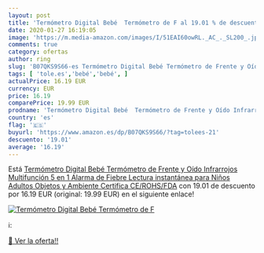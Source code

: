 ```yaml
---
layout: post
title: 'Termómetro Digital Bebé  Termómetro de F al 19.01 % de descuento'
date: 2020-01-27 16:19:05
image: 'https://m.media-amazon.com/images/I/51EAI60owRL._AC_._SL200_.jpg'
comments: true
category: ofertas
author: ring
slug: 'B07QKS9S66-es Termómetro Digital Bebé Termómetro de Frente y Oído...'
tags: [ 'tole.es','bebé','bebé', ]
actualPrice: 16.19 EUR
currency: EUR
price: 16.19
comparePrice: 19.99 EUR
prodname: 'Termómetro Digital Bebé  Termómetro de Frente y Oído Infrarrojos  Multifunción 5 en 1  Alarma de Fiebre  Lectura instantánea para Niños  Adultos  Objetos y Ambiente  Certifica CE/ROHS/FDA'
country: 'es'
flag: '🇪🇸'
buyurl: 'https://www.amazon.es/dp/B07QKS9S66/?tag=tolees-21'
descuento: '19.01'
average: '16.19'
---
```


Está [Termómetro Digital Bebé  Termómetro de Frente y Oído Infrarrojos  Multifunción 5 en 1  Alarma de Fiebre  Lectura instantánea para Niños  Adultos  Objetos y Ambiente  Certifica CE/ROHS/FDA](https://www.amazon.es/dp/B07QKS9S66/?tag=tolees-21) con 19.01 de descuento por 16.19 EUR (original: 19.99 EUR) en el siguiente enlace!

[![Termómetro Digital Bebé  Termómetro de F](https://m.media-amazon.com/images/I/51EAI60owRL._AC_._SL200_.jpg)](https://www.amazon.es/dp/B07QKS9S66/?tag=tolees-21)

ℹ️:


[🛒 Ver la oferta!!](https://www.amazon.es/dp/B07QKS9S66/?tag=tolees-21)
